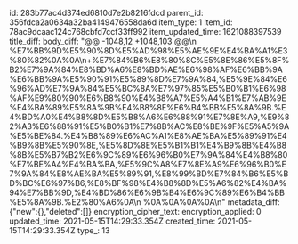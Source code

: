 id: 283b77ac4d374ed6810d7e2b8216fdcd
parent_id: 356fdca2a0634a32ba4149476558da6d
item_type: 1
item_id: 78ac9dcaac124c768cbfd7ccf33ff992
item_updated_time: 1621088397539
title_diff: 
body_diff: "@@ -1048,12 +1048,103 @@\\n %E7%BB%9D%E5%90%8D%E5%AD%98%E5%AE%9E%E4%BA%A1%E3%80%82%0A%0A\\n+%E7%84%B6%E8%80%8C%E5%8E%86%E5%8F%B2%E7%9A%84%E8%BD%A6%E8%BD%AE%E6%98%AF%E6%BB%9A%E6%BB%9A%E5%90%91%E5%89%8D%E7%9A%84,%E5%9E%84%E6%96%AD%E7%9A%84%E5%BC%8A%E7%97%85%E5%B0%B1%E6%98%AF%E9%80%90%E6%B8%90%E4%B8%A7%E5%A4%B1%E7%AB%9E%E4%BA%89%E5%8A%9B%E4%B8%8E%E6%B4%BB%E5%8A%9B.%E4%BD%A0%E4%B8%8D%E5%B8%A6%E6%88%91%E7%8E%A9,%E9%82%A3%E6%88%91%E5%B0%B1%E7%8B%AC%E8%BE%9F%E5%A5%9A%E5%BE%84.%E4%B8%89%E6%AC%A1%E8%AE%BA%E5%89%91%E4%B9%8B%E5%90%8E,%E5%8D%8E%E5%B1%B1%E4%B9%8B%E4%B8%8B%E5%B7%B2%E6%9C%89%E6%96%B0%E7%9A%84%E4%B8%80%E7%BE%A4%E4%BA%BA,%E5%9C%A8%E7%8E%A9%E6%96%B0%E7%9A%84%E8%AE%BA%E5%89%91,%E8%99%BD%E7%84%B6%E5%BD%BC%E6%97%B6,%E8%BF%98%E4%B8%8D%E5%A6%82%E4%BA%94%E7%BB%9D,%E4%BD%86%E6%9B%B4%E6%9C%89%E6%B4%BB%E5%8A%9B.%E2%80%A6%0A\\n %0A%0A%0A%0A\\n"
metadata_diff: {"new":{},"deleted":[]}
encryption_cipher_text: 
encryption_applied: 0
updated_time: 2021-05-15T14:29:33.354Z
created_time: 2021-05-15T14:29:33.354Z
type_: 13